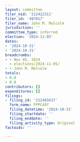 ```yaml
---
layout: committee
filer_nid: '212422311'
filer_id: '487017'
filer_name: John M. Malcolm
jurisdiction: ''
committee_type: inferred
election: '2024-11-05'
dates:
- '2024-10-31'
- '2024-10-31'
breadcrumbs:
- - Nov 05, 2024
  - elections/2024-11-05/
- - John M. Malcolm
totals:
- 0.0
- 0.0
contributors: []
expenditures: []
filings:
- filing_id: '212465637'
  form_name: FPPC497
  filing_datetime: '2024-10-31'
  filing_startdate: ''
  filing_enddate: ''
  filing_activity_type: Original
factoids: ''

---
```


